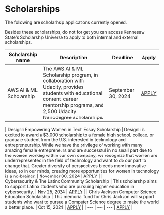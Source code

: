 # Scholarships 

The following are scholarhsip applications currently opened.

Besides these scholarships, do not for get you can access Kennesaw State's [Scholarship Universe](https://kennesaw.scholarshipuniverse.com/) to apply to both internal and external scholarships.

| Scholarship Name                 | Description       | Deadline      | Apply        |
|-----------------------------|------------------|---------------|-----------------|
| AWS AI & ML Scholarship | The AWS AI & ML Scholarship program, in collaboration with Udacity, provides students with educational content, career mentorship programs, and 2,500 Udacity Nanodegree scholarships.        | September 30, 2024 | [APPLY](https://aws.amazon.com/machine-learning/scholarship/)       |
| 
Designli Empowering Women in Tech Essay Scholarship            | Designli is excited to award a $3,000 scholarship to a female high school, college, or graduate student from the U.S. interested in technology and entrepreneurship. While we have the privilege of working with many amazing female entrepreneurs and are successful in no small part due to the women working within our own company, we recognize that women are underrepresented in the field of technology and want to do our part to change that. Greater diversity of perspectives breeds more innovative ideas, so in our minds, creating more opportunities for women in technology is a no-brainer.    | November 30, 2024     | [APPLY](https://designli.co/women-in-tech-scholarship)        |
|    
Cybersecurity & The Latinx Community Scholarship       | This scholarship aims to support Latinx students who are pursuing higher education in cybersecurity.       | Nov 25, 2024      | [APPLY](https://bold.org/scholarships/cybersecurity-and-the-latinx-community-scholarship/#ref=exclusive-scholarships)       |
| 
Chris Jackson Computer Science Education Scholarship   | This memorial fund for Chris Jackson will support students who want to pursue a Computer Science degree to make the world a better place.        | Oct 15, 2024     | [APPLY](https://www.honorsociety.org/scholarships/chris-jackson-computer-science-education-scholarship)        |
| 
---            | ---     | ---         | [APPLY]()        |

